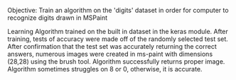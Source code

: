 Objective: Train an algorithm on the 'digits' dataset in order for computer to recognize digits drawn in MSPaint

Learning Algorithm trained on the built in dataset in the keras module.
After training, tests of accuracy were made off of the randomly selected test set.
After confirmation that the test set was accurately returning the correct answers, numerous images were created in ms-paint
with dimensions (28,28) using the brush tool. 
Algorithm successfully returns proper image.
Algorithm sometimes struggles on 8 or 0, otherwise, it is accurate.
